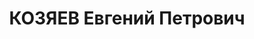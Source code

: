 ---
title: КОЗЯЕВ Евгений Петрович
description: 'Род. в 1902, с. Еделево. Помощник начальника прод. довольствия 254 стрелкового
  полка

  Обв. по ст.ст. 58-8, 58-9 УК РСФСР. Приговор: ВК ВС СССР, 28.12.1937 – ВМН. Расстрелян'
---